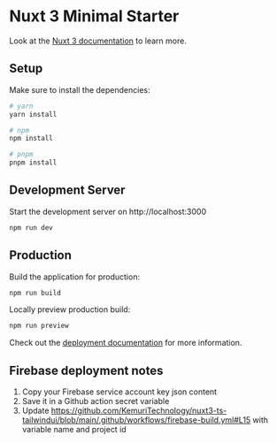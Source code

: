 # Nuxt 3 Minimal Starter

Look at the [Nuxt 3 documentation](https://nuxt.com/docs/getting-started/introduction) to learn more.

## Setup

Make sure to install the dependencies:

```bash
# yarn
yarn install

# npm
npm install

# pnpm
pnpm install
```

## Development Server

Start the development server on http://localhost:3000

```bash
npm run dev
```

## Production

Build the application for production:

```bash
npm run build
```

Locally preview production build:

```bash
npm run preview
```

Check out the [deployment documentation](https://nuxt.com/docs/getting-started/deployment) for more information.

## Firebase deployment notes

1) Copy your Firebase service account key json content
2) Save it in a Github action secret variable
3) Update https://github.com/KemuriTechnology/nuxt3-ts-tailwindui/blob/main/.github/workflows/firebase-build.yml#L15 with variable name and project id
